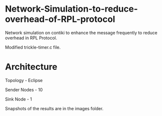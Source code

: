 # Network-Simulation-to-reduce-overhead-of-RPL-protocol
Network simulation on contiki to enhance the message frequently to reduce overhead in RPL Protocol.

Modified trickle-timer.c file.

# Architecture

Topology - Eclipse

Sender Nodes - 10

Sink Node - 1

Snapshots of the results are in the images folder.

